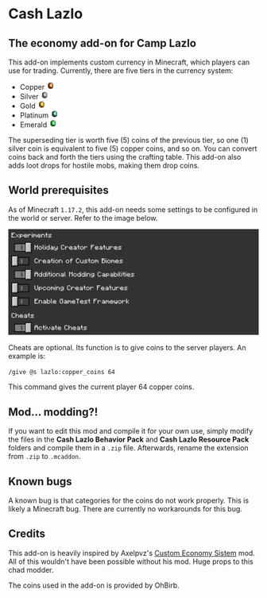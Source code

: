 # Cash Lazlo
## The economy add-on for Camp Lazlo

This add-on implements custom currency in Minecraft, which players can use for trading. Currently, there are five tiers in the currency system:
- Copper ![CopperCoin](https://github.com/Baconfry/cash-lazlo/blob/main/Cash%20Lazlo/Cash%20Lazlo%20Resource%20Pack/textures/items/copper_coin.png)
- Silver ![SilverCoin](https://github.com/Baconfry/cash-lazlo/blob/main/Cash%20Lazlo/Cash%20Lazlo%20Resource%20Pack/textures/items/silver_coin.png)
- Gold ![GoldCoin](https://github.com/Baconfry/cash-lazlo/blob/main/Cash%20Lazlo/Cash%20Lazlo%20Resource%20Pack/textures/items/gold_coin.png)
- Platinum ![PlatinumCoin](https://github.com/Baconfry/cash-lazlo/blob/main/Cash%20Lazlo/Cash%20Lazlo%20Resource%20Pack/textures/items/platinum_coin.png)
- Emerald ![EmeraldCoin](https://github.com/Baconfry/cash-lazlo/blob/main/Cash%20Lazlo/Cash%20Lazlo%20Resource%20Pack/textures/items/emerald_coin.png)

The superseding tier is worth five (5) coins of the previous tier, so one (1) silver coin is equivalent to five (5) copper coins, and so on. You can convert coins back and forth the tiers using the crafting table. This add-on also adds loot drops for hostile mobs, making them drop coins.

## World prerequisites

As of Minecraft `1.17.2`, this add-on needs some settings to be configured in the world or server. Refer to the image below.

![Settings configuration](https://github.com/Baconfry/cash-lazlo/blob/main/Documentation/Settings.png)

Cheats are optional. Its function is to give coins to the  server players. An example is: 

`/give @s lazlo:copper_coins 64`

This command gives the current player 64 copper coins.

## Mod... modding?!

If you want to edit this mod and compile it for your own use, simply modify the files in the **Cash Lazlo Behavior Pack** and **Cash Lazlo Resource Pack** folders and compile them in a `.zip` file. Afterwards, rename the extension from `.zip` to `.mcaddon`.

## Known bugs

A known bug is that categories for the coins do not work properly. This is likely a Minecraft bug. There are currently no workarounds for this bug.

## Credits

This add-on is heavily inspired by Axelpvz's [Custom Economy Sistem](https://mcpedl.com/custom-economy-sistem/) mod. All of this wouldn't have been possible without his mod. Huge props to this chad modder.

The coins used in the add-on is provided by OhBirb.
